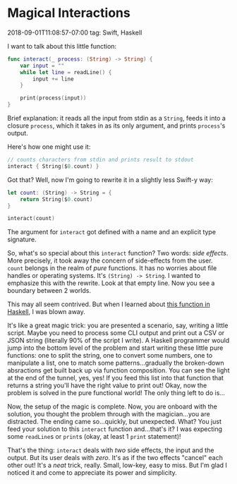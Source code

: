 # Magical Interactions
2018-09-01T11:08:57-07:00
tag: Swift, Haskell

I want to talk about this little function:

```swift
func interact(_ process: (String) -> String) {
    var input = ""
    while let line = readLine() {
        input += line
    }

    print(process(input))
}
```

Brief explanation: it reads all the input from stdin as a `String`, feeds it
into a closure `process`, which it takes in as its only argument, and prints
`process`'s output.

Here's how one might use it:

```swift
// counts characters from stdin and prints result to stdout
interact { String($0.count) }
```

Got that? Well, now I'm going to rewrite it in a slightly less Swift-y way:

```swift
let count: (String) -> String = {
    return String($0.count)
}

interact(count)
```

The argument for `interact` got defined with a name and an explicit type
signature.

So, what's so special about this `interact` function? Two words: *side effects*.
More precisely, it took away the concern of side-effects from the user. `count`
belongs in the realm of *pure* functions. It has no worries about file handles
or operating systems. It's `(String) -> String`. I wanted to emphasize this with
the rewrite. Look at that empty line. Now you see a boundary between 2 worlds.

This may all seem contrived. But when I learned about [this function in
Haskell][0], I was blown away.

It's like a great magic trick: you are presented a scenario, say, writing
a little script. Maybe you need to process some CLI output and print out a CSV
or JSON string (literally 90% of the script I write).  A Haskell programmer
would jump into the bottom level of the problem and start writing these little
pure functions: one to split the string, one to convert some numbers, one to
manipulate a list, one to match some patterns...gradually the broken-down
absractions get built back up via function composition. You can see the light at
the end of the tunnel, yes, yes! If you feed this list into that function that
returns a string you'll have the right value to print out!  Okay, now the
problem is solved in the pure functional world! The only thing left to do is...

Now, the setup of the magic is complete. Now, you are onboard with the solution,
you thought the problem through with the magician...you are distracted. The
ending came so...quickly, but unexpected. What? You just feed your solution to
this `interact` function and...that's it? I was expecting some `readLine`s or
`print`s (okay, at least 1 `print` statement)!

That's the thing: `interact` deals with _two_ side effects, the input and the
output. But its user deals with _zero_. It's as if the two effects "cancel" each
other out! It's a _neat_ trick, really. Small, low-key, easy to miss. But I'm
glad I noticed it and come to appreciate its power and simplicity.

[0]: http://hackage.haskell.org/package/base-4.11.1.0/docs/Prelude.html#v:interact
